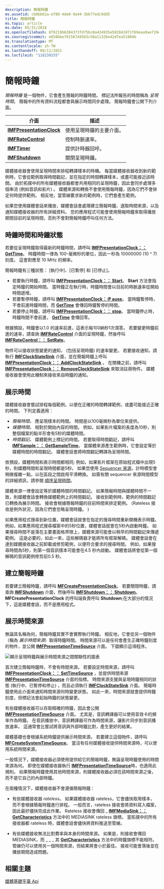 ```yaml
---
description: 簡報時鐘
ms.assetid: cb8bb62a-ef80-4de0-9a44-3bb77edc9dd5
title: 簡報時鐘
ms.topic: article
ms.date: 05/31/2018
ms.openlocfilehash: 8f0219b6384373fd75bc8a424935e502841071f69eaa9ae719ec6ed35c950218
ms.sourcegitcommit: e858bbe701567d4583c50a11326e42d7ea51804b
ms.translationtype: MT
ms.contentlocale: zh-TW
ms.lasthandoff: 08/11/2021
ms.locfileid: "118239155"
---
```

# <a name="presentation-clock"></a>簡報時鐘

*簡報時鐘* 是一個物件，它會產生簡報的時鐘時間。 標記法所報告的時間稱為 *呈現時間*。 簡報中的所有資料流程都會與展示時間同步處理。 簡報時鐘會公開下列介面。



| 介面                                            | 描述                                         |
|------------------------------------------------------|-----------------------------------------------------|
| [**IMFPresentationClock**](/windows/desktop/api/mfidl/nn-mfidl-imfpresentationclock) | 使用呈現時鐘的主要介面。 |
| [**IMFRateControl**](/windows/desktop/api/mfidl/nn-mfidl-imfratecontrol)             | 控制時脈速率。                            |
| [**IMFTimer**](/windows/desktop/api/mfidl/nn-mfidl-imftimer)                         | 提供計時器回呼。                          |
| [**IMFShutdown**](/windows/desktop/api/mfidl/nn-mfidl-imfshutdown)                   | 關閉呈現時鐘。                  |



 

媒體接收器會使用呈現時間來排程轉譯樣本的時機。 每當媒體接收器收到新的範例時，它會從範例取得時間戳記，並在指定的時間轉譯樣本，或盡可能接近該時間。 由於拓撲中的所有媒體接收器都會共用相同的呈現時鐘，因此會同步處理多個串流 (例如音訊和影片) 。 媒體來源和轉換不會使用簡報時鐘，因為它們不會排定何時提供範例。 相反地，當管線要求新的範例時，它們會產生範例。

如果您使用媒體會話來播放，媒體會話會處理建立簡報時鐘、選取時間來源，以及通知媒體接收器的所有詳細資料。 您的應用程式可能會使用簡報時鐘來取得播放期間目前的呈現時間，否則不會對簡報時鐘呼叫任何方法。

## <a name="clock-time-and-clock-states"></a>時鐘時間和時鐘狀態

若要從呈現時鐘取得最新的時鐘時間，請呼叫 [**IMFPresentationClock：： GetTime**](/windows/desktop/api/mfidl/nf-mfidl-imfpresentationclock-gettime)。 時鐘時間一律為 100-毫微秒的單位，因此一秒為 10000000 (10 ^ 7) 刻度。 這會對應至 10 MHz 的頻率。

簡報時鐘有三種狀態： [執行中]、[已暫停] 和 [已停止]。

-   若要執行時鐘，請呼叫 [**IMFPresentationClock：： Start**](/windows/desktop/api/mfidl/nf-mfidl-imfpresentationclock-start)。 **Start** 方法會指定時鐘的開始時間。 當時鐘正在執行時，時鐘時間會以目前的時脈速率從開始時間遞增。
-   若要暫停時鐘，請呼叫 [**IMFPresentationClock：:P ause**](/windows/desktop/api/mfidl/nf-mfidl-imfpresentationclock-pause)。 當時鐘暫停時，不會前進時鐘時間，而 [**GetTime**](/windows/desktop/api/mfidl/nf-mfidl-imfpresentationclock-gettime) 會傳回時鐘暫停的時間。
-   若要停止時鐘，請呼叫 [**IMFPresentationClock：： stop**](/windows/desktop/api/mfidl/nf-mfidl-imfpresentationclock-stop)。 當時鐘停止時，時鐘時間不會前進， [**GetTime**](/windows/desktop/api/mfidl/nf-mfidl-imfpresentationclock-gettime) 會傳回零。

根據預設，時鐘會以1.0 的速率前進，這表示每100納秒1次滴答。 若要變更時鐘前進的速率，請查詢 [**IMFRateControl**](/windows/desktop/api/mfidl/nn-mfidl-imfratecontrol) 介面的呈現時鐘，然後呼叫 [**IMFRateControl：： SetRate**](/windows/desktop/api/mfidl/nf-mfidl-imfratecontrol-setrate)。

物件可以接收狀態變更的通知， (包括呈現時鐘) 的速率變更。 若要接收通知，請執行 [**IMFClockStateSink**](/windows/desktop/api/mfidl/nn-mfidl-imfclockstatesink) 介面，並在簡報時鐘上呼叫 [**IMFPresentationClock：： AddClockStateSink**](/windows/desktop/api/mfidl/nf-mfidl-imfpresentationclock-addclockstatesink) 。 在關機之前，請呼叫 [**IMFPresentationClock：： RemoveClockStateSink**](/windows/desktop/api/mfidl/nf-mfidl-imfpresentationclock-removeclockstatesink) 來取消註冊物件。 媒體接收器會使用此機制來接收來自時鐘的通知。

## <a name="presentation-times"></a>展示時間

媒體接收器會嘗試排程每個範例，以便在正確的時間轉譯範例，或盡可能接近正確的時間。 下列定義適用：

-   *簡報時間。* 應呈現樣本的時間。 時間是以100毫微秒為單位來提供。
-   *媒體時間。* 相對於開始內容的時間。 例如，如果影片檔案的長度為10秒，則整個檔案的點半形會有5秒的媒體時間。
-   *時間戳記。* 媒體範例上標記的時間。 若要取得時間戳記，請呼叫 [**IMFSample：： GetSampleTime**](/windows/desktop/api/mfobjects/nf-mfobjects-imfsample-getsampletime)。 當媒體來源產生範例時，它會設定等於媒體時間的時間戳記。 媒體會話會將時間戳記轉譯為呈現時間。

依預設，媒體時間和表示時間都相同; 例如，如果影片框架在原始程式檔中出現5秒，則媒體時間和呈現時間都是5秒。 如果您使用 [Sequencer 來源](sequencer-source.md)，計時模型會稍微複雜一點，以在區段之間啟用平滑轉換。 如需有關 sequencer 來源時間模型的詳細資訊，請參閱 [順序呈現時間](sequence-presentation-times.md)。

媒體來源一律會設定等於媒體時間的時間戳記。 如果簡報時間與媒體時間不一致，則媒體會話會轉換媒體範例上的時間戳記。 接收到範例時，範例的時間戳記已轉換為展示時間。 接收會根據簡報時鐘的目前時間來排定範例。  (Rateless 接收是例外狀況，因為它們會忽略呈現時鐘。 ) 

如果應用程式搜尋到新位置，媒體會話就會在指定的搜尋時間重新開機表示時鐘。 例如，如果應用程式搜尋檔案中的5秒位置，媒體會話就會在5秒內啟動時鐘。 如果搜尋時間不是落在主要畫面格界限上，媒體來源可能會以稍早的時間戳記來傳遞範例。 這是必要的，如此一來，這些解碼器才能將所有框架解碼。 媒體會話會在達到媒體接收器之前卸載或修剪範例，以便符合要求的搜尋時間。 例如，如果搜尋時間為5秒，則第一個音訊樣本可能會在4.5 秒內啟動。 媒體會話將會從第一個解碼的音訊範例修剪前0.5 秒。

## <a name="creating-the-presentation-clock"></a>建立簡報時鐘

若要建立簡報時鐘，請呼叫 [**MFCreatePresentationClock**](/windows/desktop/api/mfidl/nf-mfidl-mfcreatepresentationclock)。 若要關閉時鐘，請查詢 [**IMFShutdown**](/windows/desktop/api/mfidl/nn-mfidl-imfshutdown) 介面，然後呼叫 [**IMFShutdown：： Shutdown**](/windows/desktop/api/mfidl/nf-mfidl-imfshutdown-shutdown)。 **MFCreatePresentationClock** 的呼叫端負責呼叫 **Shutdown**;在大部分的情況下，這是媒體會話，而不是應用程式。

## <a name="presentation-time-sources"></a>展示時間來源

無論其名稱為何，簡報時鐘其實不會實際執行時鐘。 相反地，它會從另一個物件（稱為 *展示時間來源*）取得時鐘時間。 時間來源可以是任何會產生正確時鐘刻度的物件，並公開 [**IMFPresentationTimeSource**](/windows/desktop/api/mfidl/nn-mfidl-imfpresentationtimesource) 介面。 下圖顯示這項程序。

![顯示呈現時鐘與展示時間來源之間關聯性的圖表](images/dedc255c-eb6d-49fc-8892-7b6076ed4488.gif)

首次建立簡報時鐘時，不會有時間來源。 若要設定時間來源，請呼叫 [**IMFPresentationClock：： SetTimeSource**](/windows/desktop/api/mfidl/nf-mfidl-imfpresentationclock-settimesource) ，並提供時間來源 [**IMFPresentationTimeSource**](/windows/desktop/api/mfidl/nn-mfidl-imfpresentationtimesource) 介面的指標。 時間來源支援與呈現時鐘相同的狀態 (執行中、已暫停和停止) ，而且必須執行 [**IMFClockStateSink**](/windows/desktop/api/mfidl/nn-mfidl-imfclockstatesink) 介面。 簡報時鐘使用此介面來通知時間來源何時變更狀態。 如此一來，時間來源就會提供時鐘刻度，但標記法會起始時鐘的狀態變更。

有些媒體接收器可以存取精確的時鐘，因此會公開 [**IMFPresentationTimeSource**](/windows/desktop/api/mfidl/nn-mfidl-imfpresentationtimesource) 介面。 尤其是，音訊轉譯器可以使用音效卡的頻率作為時鐘。 在音訊播放中，音訊轉譯器可作為時間來源，讓影片同步到音訊播放速率。 這通常會比嘗試將音訊與外部時鐘比對，產生更好的結果。

媒體基礎也會根據系統時鐘提供展示時間來源。 若要建立這個物件，請呼叫 [**MFCreateSystemTimeSource**](/windows/desktop/api/mfidl/nf-mfidl-mfcreatesystemtimesource)。 當沒有任何媒體接收提供時間來源時，可以使用系統時間來源。

一般情況下，媒體接收器必須使用提供給它的簡報時鐘，無論呈現時鐘使用的時間來源為何。 即使在媒體接收器執行 [**IMFPresentationTimeSource**](/windows/desktop/api/mfidl/nn-mfidl-imfpresentationtimesource)時，也適用此規則。 如果簡報時鐘使用其他時間來源，則媒體接收器必須在該時間來源之後，而不是它自己的內部時鐘。

在兩種情況下，媒體接收器不會遵循簡報時鐘：

-   有些媒體接收器 *rateless*。 如果媒體接收器 rateless，它會儘快取用樣本，而不會根據簡報時鐘進行排程。 一般而言，rateless 接收會將資料寫入檔案，因此最好儘快完成此作業。 Rateless 接收會傳回 \_ [**IMFMediaSink：： GetCharacteristics**](/windows/desktop/api/mfidl/nf-mfidl-imfmediasink-getcharacteristics) 方法中的 MEDIASINK rateless 旗標。 當拓撲中的所有接收器都 rateless 時，媒體會話會儘快將資料推送至管線。

-   有些媒體接收無法比對費率與本身的時間來源。 如果是，則接收會傳回 MEDIASINK，而 \_ \_ \_ 其 [**GetCharacteristics**](/windows/desktop/api/mfidl/nf-mfidl-imfmediasink-getcharacteristics) 方法中的時鐘旗標不能相符。 管線仍可以使用另一個時間來源，但結果將會小於最佳。 接收可能會落後並在播放期間造成問題。

## <a name="related-topics"></a>相關主題

<dl> <dt>

[媒體基礎平臺 Api](media-foundation-platform-apis.md)
</dt> </dl>

 

 



